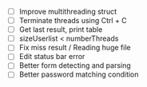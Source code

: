 - [ ] Improve multithreading struct
- [ ] Terminate threads using Ctrl + C
- [ ] Get last result, print table
- [ ] sizeUserlist < numberThreads
- [ ] Fix miss result / Reading huge file
- [ ] Edit status bar error
- [ ] Better form detecting and parsing
- [ ] Better password matching condition